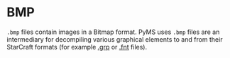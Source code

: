 # BMP
`.bmp` files contain images in a Bitmap format. PyMS uses `.bmp` files are an intermediary for decompiling various graphical elements to and from their StarCraft formats (for example [.grp](/Help/Files/GRP.md) or [.fnt](/Help/Files/FNT.md) files).